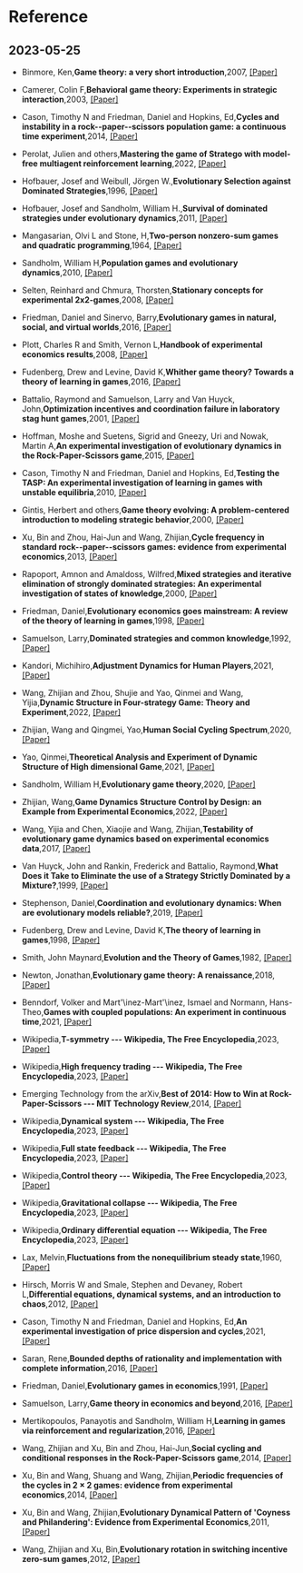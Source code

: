 # Reference
## 2023-05-25
- Binmore, Ken,**Game theory: a very short introduction**,2007, [[Paper]]()
 
- Camerer, Colin F,**Behavioral game theory: Experiments in strategic interaction**,2003, [[Paper]]()
 
- Cason, Timothy N and Friedman, Daniel and Hopkins, Ed,**Cycles and instability in a rock--paper--scissors population game: a continuous time experiment**,2014, [[Paper]]()
 
- Perolat, Julien  and others,**Mastering the game of Stratego with model-free multiagent reinforcement learning**,2022, [[Paper]]()
 
- Hofbauer, Josef and Weibull, Jörgen W.,**Evolutionary Selection against Dominated Strategies**,1996, [[Paper]]()
 
- Hofbauer, Josef and Sandholm, William H.,**Survival of dominated strategies under evolutionary dynamics**,2011, [[Paper]]()
 
- Mangasarian, Olvi L and Stone, H,**Two-person nonzero-sum games and quadratic programming**,1964, [[Paper]]()
 
- Sandholm, William H,**Population games and evolutionary dynamics**,2010, [[Paper]]()
 
- Selten, Reinhard and Chmura, Thorsten,**Stationary concepts for experimental 2x2-games**,2008, [[Paper]]()
 
- Friedman, Daniel and Sinervo, Barry,**Evolutionary games in natural, social, and virtual worlds**,2016, [[Paper]]()
 
- Plott, Charles R and Smith, Vernon L,**Handbook of experimental economics results**,2008, [[Paper]]()
 
- Fudenberg, Drew and Levine, David K,**Whither game theory? Towards a theory of learning in games**,2016, [[Paper]]()
 
- Battalio, Raymond and Samuelson, Larry and Van Huyck, John,**Optimization incentives and coordination failure in laboratory stag hunt games**,2001, [[Paper]]()
 
- Hoffman, Moshe and Suetens, Sigrid and Gneezy, Uri and Nowak, Martin A,**An experimental investigation of evolutionary dynamics in the Rock-Paper-Scissors game**,2015, [[Paper]]()
 
- Cason, Timothy N and Friedman, Daniel and Hopkins, Ed,**Testing the TASP: An experimental investigation of learning in games with unstable equilibria**,2010, [[Paper]]()
 
- Gintis, Herbert and others,**Game theory evolving: A problem-centered introduction to modeling strategic behavior**,2000, [[Paper]]()
 
- Xu, Bin and Zhou, Hai-Jun and Wang, Zhijian,**Cycle frequency in standard rock--paper--scissors games: evidence from experimental economics**,2013, [[Paper]]()
 
- Rapoport, Amnon and Amaldoss, Wilfred,**Mixed strategies and iterative elimination of strongly dominated strategies: An experimental investigation of states of knowledge**,2000, [[Paper]]()
 
- Friedman, Daniel,**Evolutionary economics goes mainstream: A review of the theory of learning in games**,1998, [[Paper]]()
 
- Samuelson, Larry,**Dominated strategies and common knowledge**,1992, [[Paper]]()
 
- Kandori, Michihiro,**Adjustment Dynamics for Human Players**,2021, [[Paper]]()
 
- Wang, Zhijian and Zhou, Shujie and Yao, Qinmei and Wang, Yijia,**Dynamic Structure in Four-strategy Game: Theory and Experiment**,2022, [[Paper]]()
 
- Zhijian, Wang and Qingmei, Yao,**Human Social Cycling Spectrum**,2020, [[Paper]]()
 
- Yao, Qinmei,**Theoretical Analysis and Experiment of Dynamic Structure of High dimensional Game**,2021, [[Paper]](\urlhttps://cdmd.cnki.com.cn/Article/CDMD-10335-1021626407.htm,doi=10.27461/d.cnki.gzjdx.2021.000847)
 
- Sandholm, William H,**Evolutionary game theory**,2020, [[Paper]]()
 
- Zhijian, Wang,**Game Dynamics Structure Control by Design: an Example from Experimental Economics**,2022, [[Paper]]()
 
- Wang, Yijia and Chen, Xiaojie and Wang, Zhijian,**Testability of evolutionary game dynamics based on experimental economics data**,2017, [[Paper]]()
 
- Van Huyck, John and Rankin, Frederick and Battalio, Raymond,**What Does it Take to Eliminate the use of a Strategy Strictly Dominated by a Mixture?**,1999, [[Paper]]()
 
- Stephenson, Daniel,**Coordination and evolutionary dynamics: When are evolutionary models reliable?**,2019, [[Paper]]()
 
- Fudenberg, Drew and Levine, David K,**The theory of learning in games**,1998, [[Paper]]()
 
- Smith, John Maynard,**Evolution and the Theory of Games**,1982, [[Paper]]()
 
- Newton, Jonathan,**Evolutionary game theory: A renaissance**,2018, [[Paper]]()
 
- Benndorf, Volker and Mart\'\inez-Mart\'\inez, Ismael and Normann, Hans-Theo,**Games with coupled populations: An experiment in continuous time**,2021, [[Paper]]() 

- Wikipedia,**T-symmetry --- Wikipedia, The Free Encyclopedia**,2023, [[Paper]](\urlhttps://en.wikipedia.org/wiki/T-symmetry)
 
- Wikipedia,**High frequency trading --- Wikipedia, The Free Encyclopedia**,2023, [[Paper]](\urlhttps://en.wikipedia.org/wiki/High-frequency_trading)
 
- Emerging Technology from the arXiv,**Best of 2014: How to Win at Rock-Paper-Scissors --- MIT Technology Review**,2014, [[Paper]](\urlhttps://www.technologyreview.com/2014/12/24/169790/best-of-2014-how-to-win-at-rock-paper-scissors/)
 
- Wikipedia,**Dynamical system --- Wikipedia, The Free Encyclopedia**,2023, [[Paper]](\urlhttps://en.wikipedia.org/wiki/Dynamical_system)
 
- Wikipedia,**Full state feedback --- Wikipedia, The Free Encyclopedia**,2023, [[Paper]](\urlhttps://en.wikipedia.org/wiki/Full_state_feedback)
 
- Wikipedia,**Control theory --- Wikipedia, The Free Encyclopedia**,2023, [[Paper]](\urlhttps://en.wikipedia.org/wiki/Control_theory)
 
- Wikipedia,**Gravitational collapse --- Wikipedia, The Free Encyclopedia**,2023, [[Paper]](\urlhttps://en.wikipedia.org/wiki/Gravitational_collapse)
 
- Wikipedia,**Ordinary differential equation --- Wikipedia, The Free Encyclopedia**,2023, [[Paper]](\urlhttps://en.wikipedia.org/wiki/Ordinary_differential_equation)
 
- Lax, Melvin,**Fluctuations from the nonequilibrium steady state**,1960, [[Paper]]()
 
- Hirsch, Morris W and Smale, Stephen and Devaney, Robert L,**Differential equations, dynamical systems, and an introduction to chaos**,2012, [[Paper]]()
 
- Cason, Timothy N and Friedman, Daniel and Hopkins, Ed,**An experimental investigation of price dispersion and cycles**,2021, [[Paper]]()
 
- Saran, Rene,**Bounded depths of rationality and implementation with complete information**,2016, [[Paper]]()
 
- Friedman, Daniel,**Evolutionary games in economics**,1991, [[Paper]]()
 
- Samuelson, Larry,**Game theory in economics and beyond**,2016, [[Paper]]()
 
- Mertikopoulos, Panayotis and Sandholm, William H,**Learning in games via reinforcement and regularization**,2016, [[Paper]]()
 
- Wang, Zhijian and Xu, Bin and Zhou, Hai-Jun,**Social cycling and conditional responses in the Rock-Paper-Scissors game**,2014, [[Paper]]()
 
- Xu, Bin and Wang, Shuang and Wang, Zhijian,**Periodic frequencies of the cycles in 2 $\times$ 2 games: evidence from experimental economics**,2014, [[Paper]]()

- Xu, Bin and Wang, Zhijian,**Evolutionary Dynamical Pattern of 'Coyness and Philandering': Evidence from Experimental Economics**,2011, [[Paper]]()
 
- Wang, Zhijian and Xu, Bin,**Evolutionary rotation in switching incentive zero-sum games**,2012, [[Paper]]()

